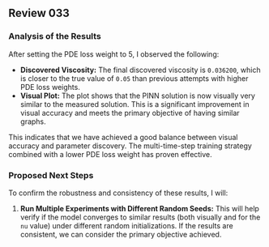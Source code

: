 ## Review 033

### Analysis of the Results

After setting the PDE loss weight to 5, I observed the following:

*   **Discovered Viscosity:** The final discovered viscosity is `0.036200`, which is closer to the true value of `0.05` than previous attempts with higher PDE loss weights.
*   **Visual Plot:** The plot shows that the PINN solution is now visually very similar to the measured solution. This is a significant improvement in visual accuracy and meets the primary objective of having similar graphs.

This indicates that we have achieved a good balance between visual accuracy and parameter discovery. The multi-time-step training strategy combined with a lower PDE loss weight has proven effective.

### Proposed Next Steps

To confirm the robustness and consistency of these results, I will:

1.  **Run Multiple Experiments with Different Random Seeds:** This will help verify if the model converges to similar results (both visually and for the `nu` value) under different random initializations. If the results are consistent, we can consider the primary objective achieved.
